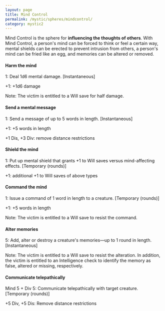 ```yaml
---
layout: page
title: Mind Control
permalink: /mystic/spheres/mindcontrol/
category: mystic2
---
```

Mind Control is the sphere for **influencing the thoughts of others**.
With Mind Control, a person's mind can be forced to think or feel a
certain way, mental shields can be erected to prevent intrusion from
others, a person's mind can be fried like an egg, and memories can be
altered or removed.

#### Harm the mind

1: Deal 1d6 mental damage. \[Instantaneous\]

+1: +1d6 damage

Note: The victim is entitled to a Will save for half damage.

#### Send a mental message

1: Send a message of up to 5 words in length. \[Instantaneous\]

+1: +5 words in length

+1 Dis, +3 Div: remove distance restrictions

#### Shield the mind

1: Put up mental shield that grants +1 to Will saves versus
mind-affecting effects. \[Temporary (rounds)\]

+1: additional +1 to Will saves of above types

#### Command the mind

1: Issue a command of 1 word in length to a creature. \[Temporary
(rounds)\]

+1: +5 words in length

Note: The victim is entitled to a Will save to resist the command.

#### Alter memories

5: Add, alter or destroy a creature's memories—up to 1 round in length.
\[Instantaneous\]

Note: The victim is entitled to a Will save to resist the alteration. In
addition, the victim is entitled to an Intelligence check to identify
the memory as false, altered or missing, respectively.

#### Communicate telepathically

Mind 5 + Div 5: Communicate telepathically with target creature.
\[Temporary (rounds)\]

+5 Div, +5 Dis: Remove distance restrictions
